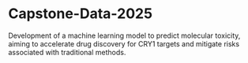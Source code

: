 # Capstone-Data-2025
Development of a machine learning model to predict molecular toxicity, aiming to accelerate drug discovery for CRY1 targets and mitigate risks associated with traditional methods.
